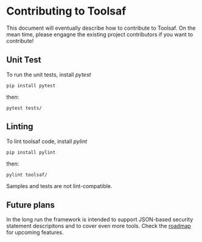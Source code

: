 # Contributing to Toolsaf

This document will eventually describe how to contribute to Toolsaf.
On the mean time, please engagne the existing project contributors if you want to contribute!

## Unit Test
To run the unit tests, install _pytest_
```shell
pip install pytest
```
then:
```shell
pytest tests/
```

## Linting
To lint toolsaf code, install _pylint_
```shell
pip install pylint
```
then:
```shell
pylint toolsaf/
```
Samples and tests are not lint-compatible.

## Future plans
In the long run the framework is intended to support JSON-based security statement descripitons and to cover even more tools. Check the [roadmap](Roadmap.md) for upcoming features.
